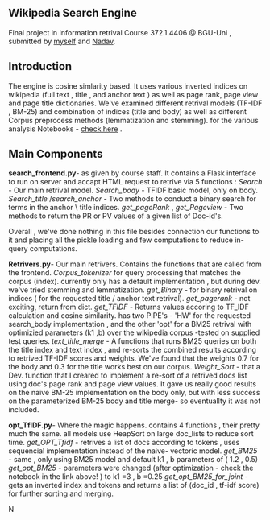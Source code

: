 ## Wikipedia Search Engine
Final project in Information retrival Course 372.1.4406 @ BGU-Uni , submitted by [myself](https://github.com/NoySal) and [Nadav](https://github.com/arbelna).

## Introduction
The engine is cosine simlarity based. It uses various inverted indices on wikipedia (full text , title , and anchor text ) as well as page rank, page view and page title dictionaries.
We've examined different retrival models (TF-IDF , BM-25) and combination of indices (title and body) as well as different Corpus preprocess methods (lemmatization and stemming).
for the various analysis Notebooks - [check here]( https://drive.google.com/drive/folders/1T6T9xsArboF5KgMP11zDk06rCq9L7HV5?usp=sharing) .

## Main Components
**search_frontend.py**- as given by course staff. It contains a Flask interface to run on server and accapt HTML request to retrive via 5 functions : 
_Search_ - Our main retrival model.
_Search_body_ - TFIDF basic model, only on body.
_Search_title_ /_search_anchor_ - Two methods to conduct a binary search for terms in the anchor \ title indices.
_get_pageRank_ , _get_Pageview_ - Two methods to return the PR or PV values of a given list of Doc-id's.

Overall , we've done nothing in this file besides connection our functions to it and placing all the pickle loading and few computations to reduce in-query computations.

**Retrivers.py**-  Our main retrivers. Contains the functions that are called from the frontend.
_Corpus_tokenizer_ for query processing that matches the corpus (index). currently only has a default implementation , but during dev. we've tried stemming and lemmatization.
_get_Binary_ - for binary retrival on indices ( for the requested title / anchor text retrival).
_get_pagerank_ - not exciting, return  from dict.
_get_TFIDF_ - Returns values accoring to TF_IDF calculation and cosine similarity. has two PIPE's - 'HW' for the requested search_body implementation , 
 and the other 'opt' for a BM25 retrival with optimizied parameters (k1 ,b) over the wikipedia corpus -tested on supplied test queries.
_text_title_merge_ - A functions that runs BM25 queries on both the title index and text index , and re-sorts the combined results according to retrived TF-IDF scores and weights.
We've found that the weights 0.7 for the body and 0.3 for the title works best on our corpus.
_Weight_Sort_ - that a Dev. function that I creared to implement a re-sort of a retrived docs list using doc's page rank and page view values.
It gave us really good results on the naive BM-25 implementation on the body only,  but with less success on the parameterized BM-25 body and title merge-  so eventuallty it was not included.

**opt_TfIDF.py**- Where the magic happens.  contains 4 functions , their pretty much the same. all models use HeapSort on large doc_lists to reduce sort time.
_get_OPT_Tfidf_ - retrives a list of docs according to tokens , uses sequencial implementation instead of the naive- vectoric model.
_get_BM25_ - same , only using BM25 model and default k1 , b parameters of ( 1.2 , 0.5)
_get_opt_BM25_ - parameters were changed (after optimization - check the notebook in the link above! )  to k1 =3 , b =0.25
_get_opt_BM25_for_joint_ -gets an inverted index and tokens and returns a list of (doc_id , tf-idf score) for further sorting and merging.

N

